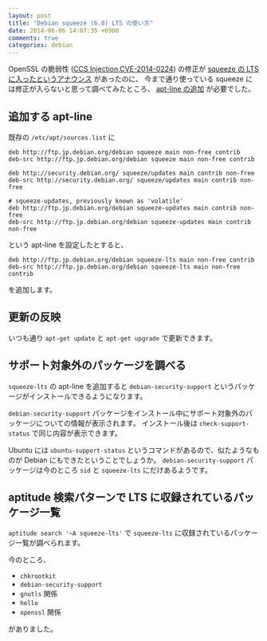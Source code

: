 ```yaml
---
layout: post
title: "Debian squeeze (6.0) LTS の使い方"
date: 2014-06-06 14:07:35 +0900
comments: true
categories: debian
---
```

OpenSSL の脆弱性
([CCS Injection](http://ccsinjection.lepidum.co.jp/ja.html),[CVE-2014-0224](https://security-tracker.debian.org/tracker/CVE-2014-0224))
の修正が
[squeeze の LTS に入ったというアナウンス](https://lists.debian.org/debian-lts-announce/2014/06/msg00002.html)
があったのに、
今まで通り使っている squeeze には修正が入らないと思って調べてみたところ、
[apt-line の追加](https://wiki.debian.org/LTS/Using#Add_squeeze-lts_to_your_sources.list)
が必要でした。

<!--more-->

## 追加する apt-line

既存の `/etc/apt/sources.list` に

    deb http://ftp.jp.debian.org/debian squeeze main non-free contrib
    deb-src http://ftp.jp.debian.org/debian squeeze main non-free contrib

    deb http://security.debian.org/ squeeze/updates main contrib non-free
    deb-src http://security.debian.org/ squeeze/updates main contrib non-free

    # squeeze-updates, previously known as 'volatile'
    deb http://ftp.jp.debian.org/debian squeeze-updates main contrib non-free
    deb-src http://ftp.jp.debian.org/debian squeeze-updates main contrib non-free

という apt-line を設定したとすると、

    deb http://ftp.jp.debian.org/debian squeeze-lts main non-free contrib
    deb-src http://ftp.jp.debian.org/debian squeeze-lts main non-free contrib

を追加します。

## 更新の反映

いつも通り `apt-get update` と `apt-get upgrade` で更新できます。

## サポート対象外のパッケージを調べる

`squeeze-lts` の apt-line を追加すると `debian-security-support` というパッケージがインストールできるようになります。

`debian-security-support` パッケージをインストール中にサポート対象外のパッケージについての情報が表示されます。
インストール後は `check-support-status` で同じ内容が表示できます。

Ubuntu には `ubuntu-support-status` というコマンドがあるので、似たようなものが Debian にもできたということでしょうか。
`debian-security-support` パッケージは今のところ `sid` と `squeeze-lts` にだけあるようです。

## aptitude 検索パターンで LTS に収録されているパッケージ一覧

`aptitude search '~A squeeze-lts'` で `squeeze-lts` に収録されているパッケージ一覧が調べられます。

今のところ、

- `chkrootkit`
- `debian-security-support`
- `gnutls` 関係
- `hello`
- `openssl` 関係

がありました。
